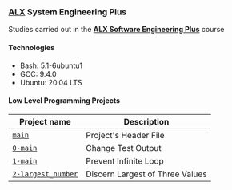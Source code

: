 ### [ALX](https://www.alxafrica.com/) System Engineering Plus

Studies carried out in the **[ALX Software Engineering Plus](https://www.alxafrica.com/software-engineering-plus/)** course

#### Technologies

* Bash:     5.1-6ubuntu1
* GCC:      9.4.0
* Ubuntu:   20.04 LTS

#### Low Level Programming Projects

| Project name | Description |
| ------------ | ----------- |
| [`main`](main.h) | Project's Header File |
| [`0-main`](0-main.c) | Change Test Output |
| [`1-main`](1-main.c) | Prevent Infinite Loop |
| [`2-largest_number`](2-largest_number.c) | Discern Largest of Three Values |
